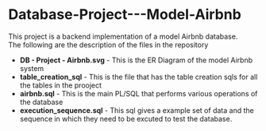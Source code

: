 # Database-Project---Model-Airbnb
This project is a backend implementation of a model Airbnb database.<br/>
The following are the description of the files in the repository<br/>
<ul>
<li><b>DB - Project - Airbnb.svg</b> - This is the ER Diagram of the model Airbnb system</li>
<li><b>table_creation_sql</b> - This is the file that has the table creation sqls for all the tables in the prooject</li>
<li><b>airbnb.sql</b> - This is the main PL/SQL that performs various operations of the database</li>
<li><b>execution_sequence.sql</b> - This sql gives a example set of data and the sequence in which they need to be excuted to test the database.</li>
</ul>
